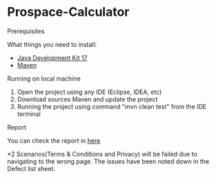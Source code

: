 # Prospace-Calculator

Prerequisites

What things you need to install:
- [Java Development Kit 17](https://www.oracle.com/java/technologies/javase/jdk17-archive-downloads.html) 
- [Maven](https://maven.apache.org/install.html)

Running on local machine
  1. Open the project using any IDE (Eclipse, IDEA, etc)
  2. Download sources Maven and update the project
  3. Running the project using command "mvn clean test" from the IDE terminal

Report

You can check the report in [here](https://github.com/rezaffadillah/Prospace-Calculator/blob/master/report/cucumber-html-reports/overview-features.html)

*2 Scenarios(Terms & Conditions and Privacy) will be failed due to navigating to the wrong page. The issues have been noted down in the Defect list sheet.
